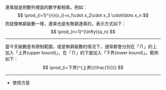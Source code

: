 連乘就是把數列裡面的數字都相乘。例如：
$$
\prod_{i=1}^{n}{x_i}=x_1\cdot x_2\cdot x_3 \cdot\ldots x_n
$$
而就像無窮級數一樣，連乘也是有無窮連乘的，表示方式如下：
$$
\prod_{n=1}^{\infty}{a_n}
$$
- - -
當今天級數是有限制範圍，或是無窮級數的情況下，通常都會分別在「$\,\prod\,$」的上加入「上界(upper bound)」，在「$\,\prod\,$」的下面加入「下界(lower bound)」。範例如下：
$$
\prod_{i=下界}^{上界}{\frac{1}{i}}
$$
- - -
- 使用方是